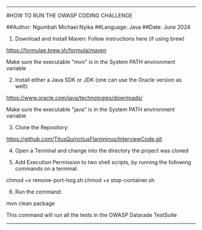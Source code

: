 -----------------------------------------------------------------------------------------------------------


#HOW TO RUN THE OWASP CODING CHALLENGE

##Author:    Ngumbah Michael Nyika
##Language:  Java
##Date:      June 2024

1. Download and Install Maven: Follow instructions here (if using brew)

https://formulae.brew.sh/formula/maven

Make sure the executable "mvn" is in the System PATH environment variable


2. Install either a Java SDK or JDK (one can use the Oracle version as well):

https://www.oracle.com/java/technologies/downloads/ 

Make sure the executable "java" is in the System PATH environment variable


3. Clone the Repository: 

https://github.com/TitusQuinctiusFlamininus/InterviewCode.git


4. Open a Terminal and change into the directory the project was cloned


5. Add Execution Permission to two shell scripts, by running the following commands on a terminal:

chmod +x remove-port-hog.sh
chmod +x stop-container.sh


6. Run the command: 

mvn clean package

This command will run all the tests in the OWASP Datarade TestSuite


-----------------------------------------------------------------------------------------------------------


